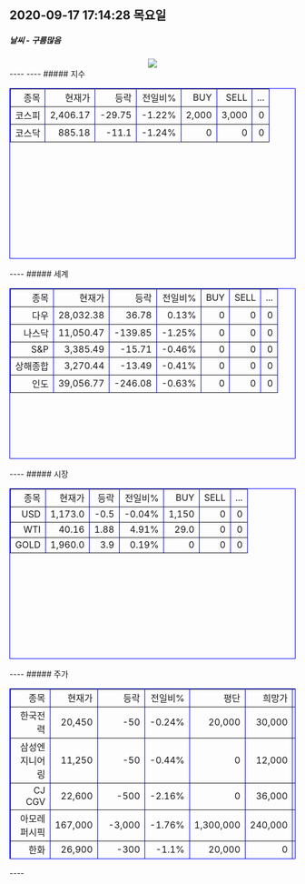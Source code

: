 ##  2020-09-17 17:14:28   목요일 
##### 날씨   -   구름많음
<center><img src="../img/naver_weather_week.png"></center>
----
----
##### 지수
<table border="1" bordercolor="blue" width ="600" height="300" align = "center" ><tr align = "right" > <td>종목</td><td>현재가</td><td>등락</td><td>전일비%</td><td>BUY</td><td>SELL</td><td>...</td>  </tr><tr align = "right" > <td>코스피</td><td>2,406.17</td><td>-29.75</td><td>-1.22%</td><td>2,000</td><td>3,000</td><td>0</td>  </tr><tr align = "right" > <td>코스닥</td><td>885.18</td><td>-11.1</td><td>-1.24%</td><td>0</td><td>0</td><td>0</td>  </tr></table>
----
##### 세계
<table border="1" bordercolor="blue" width ="600" height="300" align = "center" ><tr align = "right" > <td>종목</td><td>현재가</td><td>등락</td><td>전일비%</td><td>BUY</td><td>SELL</td><td>...</td>  </tr><tr align = "right" > <td>다우</td><td>28,032.38</td><td>36.78</td><td>0.13%</td><td>0</td><td>0</td><td>0</td>  </tr><tr align = "right" > <td>나스닥</td><td>11,050.47</td><td>-139.85</td><td>-1.25%</td><td>0</td><td>0</td><td>0</td>  </tr><tr align = "right" > <td>S&P</td><td>3,385.49</td><td>-15.71</td><td>-0.46%</td><td>0</td><td>0</td><td>0</td>  </tr><tr align = "right" > <td>상해종합</td><td>3,270.44</td><td>-13.49</td><td>-0.41%</td><td>0</td><td>0</td><td>0</td>  </tr><tr align = "right" > <td>인도</td><td>39,056.77</td><td>-246.08</td><td>-0.63%</td><td>0</td><td>0</td><td>0</td>  </tr></table>
----
##### 시장
<table border="1" bordercolor="blue" width ="600" height="300" align = "center" ><tr align = "right" > <td>종목</td><td>현재가</td><td>등락</td><td>전일비%</td><td>BUY</td><td>SELL</td><td>...</td>  </tr><tr align = "right" > <td>USD</td><td>1,173.0</td><td>-0.5</td><td>-0.04%</td><td>1,150</td><td>0</td><td>0</td>  </tr><tr align = "right" > <td>WTI</td><td>40.16</td><td>1.88</td><td>4.91%</td><td>29.0</td><td>0</td><td>0</td>  </tr><tr align = "right" > <td>GOLD</td><td>1,960.0</td><td>3.9</td><td>0.19%</td><td>0</td><td>0</td><td>0</td>  </tr></table>
----
##### 주가
<table border="1" bordercolor="blue" width ="600" height="300" align = "center" ><tr align = "right" > <td>종목</td><td>현재가</td><td>등락</td><td>전일비%</td><td>평단</td><td>희망가</td><td>...</td>  </tr><tr align = "right" > <td>한국전력</td><td>20,450</td><td>-50</td><td>-0.24%</td><td>20,000</td><td>30,000</td><td>1</td>  </tr><tr align = "right" > <td>삼성엔지니어링</td><td>11,250</td><td>-50</td><td>-0.44%</td><td>0</td><td>12,000</td><td>1</td>  </tr><tr align = "right" > <td>CJ CGV</td><td>22,600</td><td>-500</td><td>-2.16%</td><td>0</td><td>36,000</td><td>1</td>  </tr><tr align = "right" > <td>아모레퍼시픽</td><td>167,000</td><td>-3,000</td><td>-1.76%</td><td>1,300,000</td><td>240,000</td><td>1</td>  </tr><tr align = "right" > <td>한화</td><td>26,900</td><td>-300</td><td>-1.1%</td><td>20,000</td><td>0</td><td>2</td>  </tr><tr align = "right" > <td>NAVER</td><td>300,500</td><td>-6,500</td><td>-2.12%</td><td>150,000</td><td>400,000</td><td>2</td>  </tr><tr align = "right" > <td>LG화학우</td><td>313,500</td><td>-31,500</td><td>-9.13%</td><td>200,000</td><td>500,000</td><td>2</td>  </tr><tr align = "right" > <td>스튜디오드래곤</td><td>87,200</td><td>200</td><td>0.23%</td><td>78,000</td><td>100,000</td><td>2</td>  </tr><tr align = "right" > <td>글로벌럭셔리</td><td>12,980</td><td>-250</td><td>-1.89%</td><td>10,000</td><td>15,000</td><td>2</td>  </tr><tr align = "right" > <td>QV미국IT</td><td>22,530</td><td>-945</td><td>-4.03%</td><td>20,000</td><td>30,000</td><td>2</td>  </tr><tr align = "right" > <td>호텔신라</td><td>76,500</td><td>1,900</td><td>2.55%</td><td>70,000</td><td>100,000</td><td>3</td>  </tr><tr align = "right" > <td>S-Oil</td><td>55,000</td><td>-600</td><td>-1.08%</td><td>50,000</td><td>100,000</td><td>3</td>  </tr><tr align = "right" > <td>LG전자</td><td>90,600</td><td>0</td><td>0.0%</td><td>60,000</td><td>100,000</td><td>3</td>  </tr><tr align = "right" > <td>지역난방공사</td><td>35,350</td><td>-500</td><td>-1.39%</td><td>30,000</td><td>60,000</td><td>3</td>  </tr><tr align = "right" > <td>한화</td><td>26,900</td><td>-300</td><td>-1.1%</td><td>0</td><td>0</td><td>4</td>  </tr><tr align = "right" > <td>삼성전자우</td><td>51,000</td><td>-700</td><td>-1.35%</td><td>0</td><td>0</td><td>4</td>  </tr><tr align = "right" > <td>한화에어로스페이스</td><td>26,700</td><td>-400</td><td>-1.48%</td><td>0</td><td>0</td><td>4</td>  </tr><tr align = "right" > <td>한국금융지주</td><td>79,500</td><td>-1,100</td><td>-1.36%</td><td>0</td><td>0</td><td>4</td>  </tr><tr align = "right" > <td>글로벌럭셔리</td><td>12,980</td><td>-250</td><td>-1.89%</td><td>0</td><td>0</td><td>4</td>  </tr></table>
----
